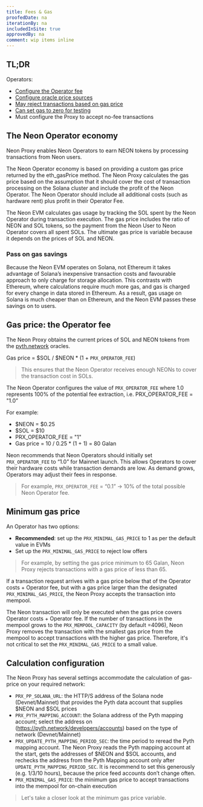 ```yaml
---
title: Fees & Gas
proofedDate: na
iterationBy: na
includedInSite: true
approvedBy: na
comment: wip items inline
---
```


## TL;DR

Operators: 

- [Configure the Operator fee](#gas-price-the-operator-fee)
- [Configure oracle price sources](#calculation-configuration)
- [May reject transactions based on gas price](#minimum-gas-price)
- [Can set gas to zero for testing](#zero-gas-price-for-testing)
- Must configure the Proxy to accept no-fee transactions

<!-- wip Support needed for last item>> Operators need to accept request to provide gasless (0 gas fee transaction). Is this handled by the Proxy without any configuration? -->

## The Neon Operator economy

Neon Proxy enables Neon Operators to earn NEON tokens by processing transactions from Neon users.

The Neon Operator economy is based on providing a custom gas price returned by the eth_gasPrice method. The Neon Proxy calculates the gas price based on the assumption that it should cover the cost of transaction processing on the Solana cluster and include the profit of the Neon Operator. The Neon Operator should include all additional costs (such as hardware rent) plus profit in their Operator Fee. 

The Neon EVM calculates gas usage by tracking the SOL spent by the Neon Operator during transaction execution. The gas price includes the ratio of NEON and SOL tokens, so the payment from the Neon User to Neon Operator covers all spent SOLs. The ultimate gas price is variable because it depends on the prices of SOL and NEON. 

### Pass on gas savings

Because the Neon EVM operates on Solana, not Ethereum it takes advantage of Solana’s inexpensive transaction costs and favourable approach to only charge for storage allocation. This contrasts with Ethereum, where calculations require much more gas, and gas is charged for every change in data stored in Ethereum. As a result, gas usage on Solana is much cheaper than on Ethereum, and the Neon EVM passes these savings on to users.


## Gas price: the Operator fee

The Neon Proxy obtains the current prices of SOL and NEON tokens from the [pyth.network](http://pyth.network) oracles.

Gas price = $SOL / $NEON * (1 + `PRX_OPERATOR_FEE`)

> This ensures that the Neon Operator receives enough NEONs to cover the transaction cost in SOLs.

The Neon Operator configures the value of `PRX_OPERATOR_FEE` where 1.0 represents 100% of the potential fee extraction, i.e. PRX_OPERATOR_FEE = "1.0”  

For example:

- $NEON = $0.25
- $SOL = $10
- PRX_OPERATOR_FEE = "1"
- Gas price = 10 / 0.25 * (1 + 1) = 80 Galan

Neon recommends that Neon Operators should initially set `PRX_OPERATOR_FEE` to “1.0” for Mainnet launch. This allows Operators to cover their hardware costs while transaction demands are low. As demand grows, Operators may adjust their fees in response.

> For example, `PRX_OPERATOR_FEE` = “0.1” → 10% of the total possible Neon Operator fee.

## Minimum gas price

An Operator has two options:

- **Recommended**: set up the `PRX_MINIMAL_GAS_PRICE` to 1 as per the default value in EVMs
- Set up the `PRX_MINIMAL_GAS_PRICE` to reject low offers 

> For example, by setting the gas price minimum to 65 Galan, Neon Proxy rejects transactions with a gas price of less than 65.

If a transaction request arrives with a gas price below that of the Operator costs + Operator fee, but with a gas price larger than the designated `PRX_MINIMAL_GAS_PRICE`, the Neon Proxy accepts the transaction into mempool. 

The Neon transaction will only be executed when the gas price covers Operator costs + Operator fee. If the number of transactions in the mempool grows to the `PRX_MEMPOOL_CAPACITY` (by default =4096), Neon Proxy removes the transaction with the smallest gas price from the mempool to accept transactions with the higher gas price. Therefore, it's not critical to set the `PRX_MINIMAL_GAS_PRICE` to a small value. 


## Calculation configuration

The Neon Proxy has several settings accommodate the calculation of gas-price on your required network:

- `PRX_PP_SOLANA_URL`: the HTTP/S address of the Solana node (Devnet/Mainnet) that provides the Pyth data account that supplies $NEON and $SOL prices
- `PRX_PYTH_MAPPING_ACCOUNT`: the Solana address of the Pyth mapping account; select the address on (https://pyth.network/developers/accounts) based on the type of network (Devnet/Mainnet)
- `PRX_UPDATE_PYTH_MAPPING_PERIOD_SEC`: the time period to reread the Pyth mapping account. The Neon Proxy reads the Pyth mapping account at the start, gets the addresses of $NEON and $SOL accounts, and rechecks the address from the Pyth Mapping account only after `UPDATE_PYTH_MAPPING_PERIOD_SEC`. It is recommend to set this generously (e.g. 1/3/10 hours), because the price feed accounts don’t change often.
- `PRX_MINIMAL_GAS_PRICE`: the minimum gas price to accept transactions into the mempool for on-chain execution
> Let's take a closer look at the minimum gas price variable.

<!-- ## Zero gas price for testing

On Devnet test NEON is availiable, however, for beta Mainnet testing purposes, the Neon Proxy can be configured to accept transactions with a 0 gas price (a balance of SOL is available to cover the transaction fees on Solana). 

To enable this configuration, the Neon Operator should set up the following parameters:

- PRX_PP_SOLANA_URL = ''
- PRX_PYTH_MAPPING_ACCOUNT = ''
- PRX_MINIMAL_GAS_PRICE = 0

As a result, the Neon Proxy returns the 0 gas price and accepts Neon transactions with the 0 gas price.
 -->